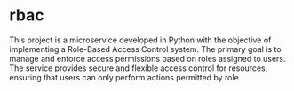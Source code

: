 # rbac
This project is a microservice developed in Python with the objective of implementing a Role-Based Access Control system. The primary goal is to manage and enforce access permissions based on roles assigned to users. The service provides secure and flexible access control for resources, ensuring that users can only perform actions permitted by role
